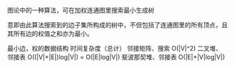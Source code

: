图论中的一种算法，可在加权连通图里搜索最小生成树

意即由此算法搜索到的边子集所构成的树中，不但包括了连通图里的所有顶点，且其所有边的权值之和亦为最小。

最小边，权的数据结构        时间复杂度（总计）
邻接矩阵、搜索              O(|V|^2)
二叉堆、邻接表              O((|V|+|E|)log|V|) = O(|E|log|V|)
斐波那契堆、邻接表          O(|E|+|V|log|V|)